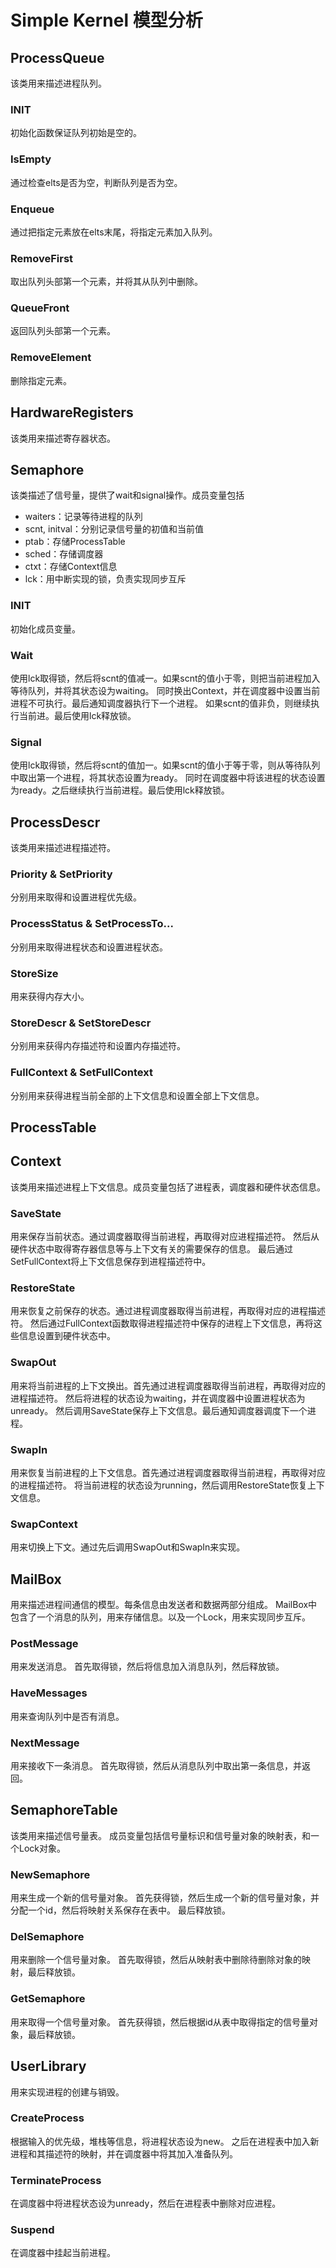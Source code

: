 # Simple Kernel 模型分析

## ProcessQueue
该类用来描述进程队列。

### INIT
初始化函数保证队列初始是空的。

### IsEmpty
通过检查elts是否为空，判断队列是否为空。

### Enqueue
通过把指定元素放在elts末尾，将指定元素加入队列。

### RemoveFirst
取出队列头部第一个元素，并将其从队列中删除。

### QueueFront
返回队列头部第一个元素。

### RemoveElement
删除指定元素。

## HardwareRegisters
该类用来描述寄存器状态。

## Semaphore
该类描述了信号量，提供了wait和signal操作。成员变量包括
* waiters：记录等待进程的队列
* scnt, initval：分别记录信号量的初值和当前值
* ptab：存储ProcessTable
* sched：存储调度器
* ctxt：存储Context信息
* lck：用中断实现的锁，负责实现同步互斥

### INIT
初始化成员变量。

### Wait
使用lck取得锁，然后将scnt的值减一。如果scnt的值小于零，则把当前进程加入等待队列，并将其状态设为waiting。
同时换出Context，并在调度器中设置当前进程不可执行。最后通知调度器执行下一个进程。
如果scnt的值非负，则继续执行当前进。最后使用lck释放锁。

### Signal
使用lck取得锁，然后将scnt的值加一。如果scnt的值小于等于零，则从等待队列中取出第一个进程，将其状态设置为ready。
同时在调度器中将该进程的状态设置为ready。之后继续执行当前进程。最后使用lck释放锁。

## ProcessDescr
该类用来描述进程描述符。

### Priority & SetPriority
分别用来取得和设置进程优先级。

### ProcessStatus & SetProcessTo...
分别用来取得进程状态和设置进程状态。

### StoreSize
用来获得内存大小。

### StoreDescr & SetStoreDescr
分别用来获得内存描述符和设置内存描述符。

### FullContext & SetFullContext
分别用来获得进程当前全部的上下文信息和设置全部上下文信息。

## ProcessTable

## Context
该类用来描述进程上下文信息。成员变量包括了进程表，调度器和硬件状态信息。

### SaveState
用来保存当前状态。通过调度器取得当前进程，再取得对应进程描述符。
然后从硬件状态中取得寄存器信息等与上下文有关的需要保存的信息。
最后通过SetFullContext将上下文信息保存到进程描述符中。

### RestoreState
用来恢复之前保存的状态。通过进程调度器取得当前进程，再取得对应的进程描述符。
然后通过FullContext函数取得进程描述符中保存的进程上下文信息，再将这些信息设置到硬件状态中。

### SwapOut
用来将当前进程的上下文换出。首先通过进程调度器取得当前进程，再取得对应的进程描述符。
然后将进程的状态设为waiting，并在调度器中设置进程状态为unready。
然后调用SaveState保存上下文信息。最后通知调度器调度下一个进程。

### SwapIn
用来恢复当前进程的上下文信息。首先通过进程调度器取得当前进程，再取得对应的进程描述符。
将当前进程的状态设为running，然后调用RestoreState恢复上下文信息。

### SwapContext
用来切换上下文。通过先后调用SwapOut和SwapIn来实现。

## MailBox
用来描述进程间通信的模型。每条信息由发送者和数据两部分组成。
MailBox中包含了一个消息的队列，用来存储信息。以及一个Lock，用来实现同步互斥。

### PostMessage
用来发送消息。
首先取得锁，然后将信息加入消息队列，然后释放锁。

### HaveMessages
用来查询队列中是否有消息。

### NextMessage
用来接收下一条消息。
首先取得锁，然后从消息队列中取出第一条信息，并返回。

## SemaphoreTable
该类用来描述信号量表。
成员变量包括信号量标识和信号量对象的映射表，和一个Lock对象。

### NewSemaphore
用来生成一个新的信号量对象。
首先获得锁，然后生成一个新的信号量对象，并分配一个id，然后将映射关系保存在表中。
最后释放锁。

### DelSemaphore
用来删除一个信号量对象。
首先取得锁，然后从映射表中删除待删除对象的映射，最后释放锁。

### GetSemaphore
用来取得一个信号量对象。
首先获得锁，然后根据id从表中取得指定的信号量对象，最后释放锁。

## UserLibrary
用来实现进程的创建与销毁。

### CreateProcess
根据输入的优先级，堆栈等信息，将进程状态设为new。
之后在进程表中加入新进程和其描述符的映射，并在调度器中将其加入准备队列。

### TerminateProcess
在调度器中将进程状态设为unready，然后在进程表中删除对应进程。

### Suspend
在调度器中挂起当前进程。
